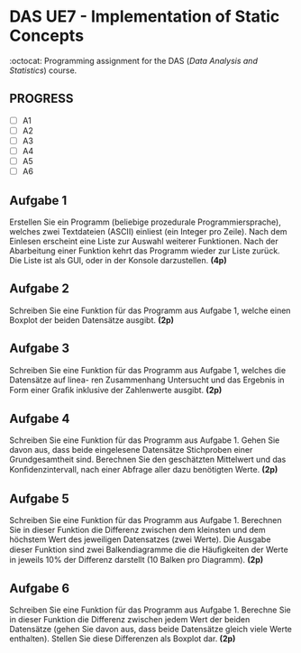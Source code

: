 # DAS UE7 - Implementation of Static Concepts #
:octocat: Programming assignment for the DAS (_Data Analysis and Statistics_) course.

## PROGRESS ##

- [ ] A1
- [ ] A2
- [ ] A3
- [ ] A4
- [ ] A5
- [ ] A6

## Aufgabe 1 
Erstellen Sie ein Programm (beliebige prozedurale Programmiersprache), welches zwei Textdateien 
(ASCII) einliest (ein Integer pro Zeile). Nach dem Einlesen erscheint eine Liste zur Auswahl weiterer 
Funktionen.  Nach  der  Abarbeitung  einer  Funktion  kehrt  das  Programm  wieder  zur  Liste  zurück. 
Die Liste ist als GUI, oder in der Konsole darzustellen. 
**(4p)**

## Aufgabe 2 
Schreiben  Sie  eine  Funktion  für  das  Programm  aus  Aufgabe  1,  welche  einen  Boxplot  der  beiden 
Datensätze ausgibt. 
**(2p)**

## Aufgabe  3 
Schreiben  Sie  eine  Funktion  für  das  Programm  aus  Aufgabe  1,  welches  die  Datensätze  auf  linea- 
ren  Zusammenhang  Untersucht  und  das  Ergebnis  in  Form  einer  Graﬁk  inklusive  der  Zahlenwerte 
ausgibt. 
**(2p)**

## Aufgabe  4 

Schreiben  Sie  eine  Funktion  für  das  Programm  aus  Aufgabe  1.  Gehen  Sie  davon  aus,  dass  beide 
eingelesene  Datensätze  Stichproben  einer  Grundgesamtheit  sind.  Berechnen  Sie  den  geschätzten 
Mittelwert und das Konﬁdenzintervall, nach einer Abfrage aller dazu benötigten Werte. 
**(2p)**

## Aufgabe  5 

Schreiben Sie eine Funktion für das Programm aus Aufgabe 1. Berechnen Sie in dieser Funktion die 
Differenz zwischen dem kleinsten und dem höchstem Wert des jeweiligen Datensatzes (zwei Werte). 
Die Ausgabe dieser Funktion sind zwei Balkendiagramme die die Häuﬁgkeiten der Werte in jeweils 
10% der Differenz darstellt (10 Balken pro Diagramm). 
**(2p)**

## Aufgabe  6 
Schreiben Sie eine Funktion für das Programm aus Aufgabe 1. Berechne Sie in dieser Funktion die 
Differenz zwischen jedem Wert der beiden Datensätze (gehen Sie davon aus, dass beide Datensätze 
gleich viele Werte enthalten). Stellen Sie diese Differenzen als Boxplot dar. 
**(2p)**
